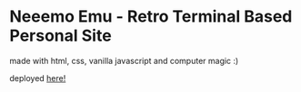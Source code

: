 # Neeemo Emu - Retro Terminal Based Personal Site

made with html, css, vanilla javascript and computer magic :)

deployed [here!](https://www.youtube.com/watch?v=dQw4w9WgXcQ)